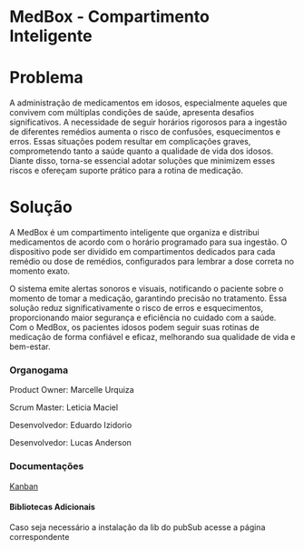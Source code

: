 # MedBox - Compartimento Inteligente

# Problema
A administração de medicamentos em idosos, especialmente aqueles que convivem com múltiplas condições de saúde, apresenta desafios significativos. A necessidade de seguir horários rigorosos para a ingestão de diferentes remédios aumenta o risco de confusões, esquecimentos e erros. Essas situações podem resultar em complicações graves, comprometendo tanto a saúde quanto a qualidade de vida dos idosos. Diante disso, torna-se essencial adotar soluções que minimizem esses riscos e ofereçam suporte prático para a rotina de medicação.

# Solução
A MedBox é um compartimento inteligente que organiza e distribui medicamentos de acordo com o horário programado para sua ingestão. O dispositivo pode ser dividido em compartimentos dedicados para cada remédio ou dose de remédios, configurados para lembrar a dose correta no momento exato.

O sistema emite alertas sonoros e visuais, notificando o paciente sobre o momento de tomar a medicação, garantindo precisão no tratamento. Essa solução reduz significativamente o risco de erros e esquecimentos, proporcionando maior segurança e eficiência no cuidado com a saúde. Com o MedBox, os pacientes idosos podem seguir suas rotinas de medicação de forma confiável e eficaz, melhorando sua qualidade de vida e bem-estar.

###  Organogama
Product Owner: Marcelle Urquiza

Scrum Master: Leticia Maciel

Desenvolvedor: Eduardo Izidorio

Desenvolvedor: Lucas Anderson

### Documentações

[Kanban](https://github.com/users/Lucas-Ladislau/projects/2)

#### Bibliotecas Adicionais 
Caso seja necessário a instalação da lib do pubSub acesse a página correspondente

